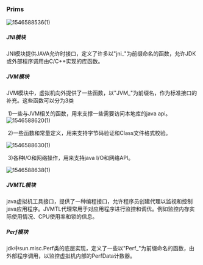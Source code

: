 ### Prims

![1546588536(1)](E:\develop\git_workspase\zhengjy-demo\zhengjy-demo-deploy\src\main\resources\file\md_img\hotspot\1546588536(1).png)

##### JNI模块

​	JNI模块提供JAVA允许时接口，定义了许多以"jni_"为前缀命名的函数，允许JDK或外部程序调用由C/C++实现的库函数。

##### JVM模块

​	JVM模块中，虚拟机向外提供了一些函数，以"JVM_"为前缀名，作为标准接口的补充。这些函数可以分为3类

​		1)一些与JVM相关的函数，用来支撑一些需要访问本地库的java api。
​	![1546588620(1)](E:\develop\git_workspase\zhengjy-demo\zhengjy-demo-deploy\src\main\resources\file\md_img\hotspot\1546588620(1).png)

​		2)一些函数和常量定义，用来支持字节码验证和Class文件格式校验。

![1546588630(1)](E:\develop\git_workspase\zhengjy-demo\zhengjy-demo-deploy\src\main\resources\file\md_img\hotspot\1546588630(1).png)

​		3)各种I/O和网络操作，用来支持java I/O和网络API。

![1546588638(1)](E:\develop\git_workspase\zhengjy-demo\zhengjy-demo-deploy\src\main\resources\file\md_img\hotspot\1546588638(1).png)

##### JVMTL模块

​	java虚拟机工具接口，提供了一种编程接口，允许程序员创建代理以监视和控制java应用程序。JVMTL代理常用于对应用程序进行
​	监控和调优。例如监控内存实际使用情况、CPU使用率和锁的信息。

##### Perf模块

​	jdk中sun.misc.Perf类的底层实现，定义了一些以"Perf_"为前缀命名的函数，由外部程序调用，以监控虚拟机内部的PerfData计数器。



